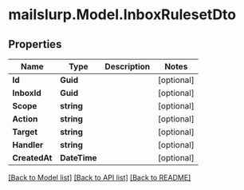 # mailslurp.Model.InboxRulesetDto
## Properties

Name | Type | Description | Notes
------------ | ------------- | ------------- | -------------
**Id** | **Guid** |  | [optional] 
**InboxId** | **Guid** |  | [optional] 
**Scope** | **string** |  | [optional] 
**Action** | **string** |  | [optional] 
**Target** | **string** |  | [optional] 
**Handler** | **string** |  | [optional] 
**CreatedAt** | **DateTime** |  | [optional] 

[[Back to Model list]](../README#documentation-for-models) [[Back to API list]](../README#documentation-for-api-endpoints) [[Back to README]](../README)

